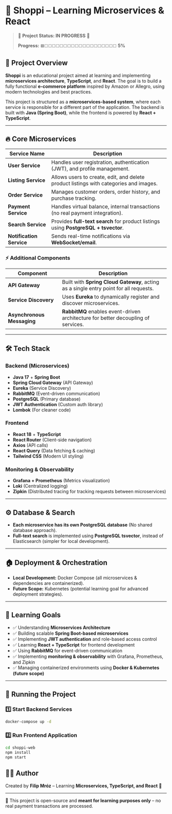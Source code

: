 # 🛒 Shoppi – Learning Microservices & React

> 🚧 **Project Status: IN PROGRESS** 🚧
>
> **Progress:** `🟩⬜⬜⬜⬜⬜⬜⬜⬜⬜⬜⬜⬜⬜⬜⬜⬜⬜⬜⬜` **5%**

## 🚀 Project Overview
**Shoppi** is an educational project aimed at learning and implementing **microservices architecture**, **TypeScript**, and **React**. The goal is to build a fully functional **e-commerce platform** inspired by Amazon or Allegro, using modern technologies and best practices.

This project is structured as a **microservices-based system**, where each service is responsible for a different part of the application. The backend is built with **Java (Spring Boot)**, while the frontend is powered by **React + TypeScript**.

---

## 🔥 Core Microservices

| Service Name        | Description |
|---------------------|-------------|
| **User Service**    | Handles user registration, authentication (JWT), and profile management. |
| **Listing Service** | Allows users to create, edit, and delete product listings with categories and images. |
| **Order Service**   | Manages customer orders, order history, and purchase tracking. |
| **Payment Service** | Handles virtual balance, internal transactions (no real payment integration). |
| **Search Service**  | Provides **full-text search** for product listings using **PostgreSQL + tsvector**. |
| **Notification Service** | Sends real-time notifications via **WebSocket/email**. |

### ⚡ Additional Components
| Component | Description |
|-----------|-------------|
| **API Gateway**  | Built with **Spring Cloud Gateway**, acting as a single entry point for all requests. |
| **Service Discovery**  | Uses **Eureka** to dynamically register and discover microservices. |
| **Asynchronous Messaging**  | **RabbitMQ** enables event-driven architecture for better decoupling of services. |

---

## 🛠️ Tech Stack

### **Backend (Microservices)**
- **Java 17** + **Spring Boot**
- **Spring Cloud Gateway** (API Gateway)
- **Eureka** (Service Discovery)
- **RabbitMQ** (Event-driven communication)
- **PostgreSQL** (Primary database)
- **JWT Authentication** (Custom auth library)
- **Lombok** (For cleaner code)

### **Frontend**
- **React 18** + **TypeScript**
- **React Router** (Client-side navigation)
- **Axios** (API calls)
- **React Query** (Data fetching & caching)
- **Tailwind CSS** (Modern UI styling)

### **Monitoring & Observability**
- **Grafana + Prometheus** (Metrics visualization)
- **Loki** (Centralized logging)
- **Zipkin** (Distributed tracing for tracking requests between microservices)

---

## ⚙️ Database & Search

- **Each microservice has its own PostgreSQL database** (No shared database approach).
- **Full-text search** is implemented using **PostgreSQL tsvector**, instead of Elasticsearch (simpler for local development).

---

## 🏠 Deployment & Orchestration

- **Local Development:** Docker Compose (all microservices & dependencies are containerized).
- **Future Scope:** Kubernetes (potential learning goal for advanced deployment strategies).

---

## 🎯 Learning Goals
- ✅ Understanding **Microservices Architecture**
- ✅ Building scalable **Spring Boot-based microservices**
- ✅ Implementing **JWT authentication** and role-based access control
- ✅ Learning **React + TypeScript** for frontend development
- ✅ Using **RabbitMQ** for event-driven communication
- ✅ Implementing **monitoring & observability** with Grafana, Prometheus, and Zipkin
- ✅ Managing containerized environments using **Docker & Kubernetes (future scope)**

---

## 🚀 Running the Project

### 1️⃣ **Start Backend Services**
```sh
docker-compose up -d
```

### 2️⃣ **Run Frontend Application**
```sh
cd shoppi-web
npm install
npm start
```

## 👨‍💻 Author
Created by **Filip Mróz** – Learning **Microservices, TypeScript, and React** 🚀

---

🔹 This project is open-source and **meant for learning purposes only** – no real payment transactions are processed.  

